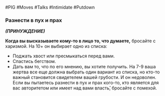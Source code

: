 #PIG #Moves #Talks #Intimidate #Putdown 
### Разнести в пух и прах 
***(ПРИНУЖДЕНИЕ)***

**Когда вы высказываете кому-то в лицо то, что думаете,** бросайте с харизмой. На 10+ он выбирает одно из списка:
* Поджать хвост или пресмыкаться перед вами.
* Спастись бегством.
* Дать вам то, что по его мнению, вы хотите получить.
На 7-9 ваша жертва все еще должна выбрать один вариант из списка, но кто-то важный становится свидетелем вашей грубости. И он недоволен.
Если вы пытаетесь разнести в пух и прах кого-то, кто является для вас авторитетом или имеет над вами власть̆, бросайте с помехой.